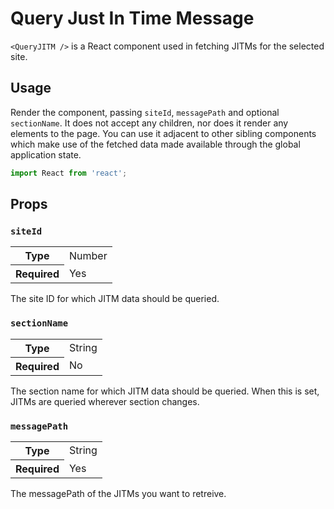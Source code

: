 # Query Just In Time Message

`<QueryJITM />` is a React component used in fetching JITMs for the selected site.

## Usage

Render the component, passing `siteId`, `messagePath` and optional `sectionName`. It does not accept any children, nor does it render any elements to the page. You can use it adjacent to other sibling components which make use of the fetched data made available through the global application state.

```jsx
import React from 'react';
```

## Props

### `siteId`

<table>
	<tr><th>Type</th><td>Number</td></tr>
	<tr><th>Required</th><td>Yes</td></tr>
</table>

The site ID for which JITM data should be queried.

### `sectionName`

<table>
	<tr><th>Type</th><td>String</td></tr>
	<tr><th>Required</th><td>No</td></tr>
</table>

The section name for which JITM data should be queried. When this is set, JITMs are queried wherever section changes.

### `messagePath`

<table>
	<tr><th>Type</th><td>String</td></tr>
	<tr><th>Required</th><td>Yes</td></tr>
</table>

The messagePath of the JITMs you want to retreive.
